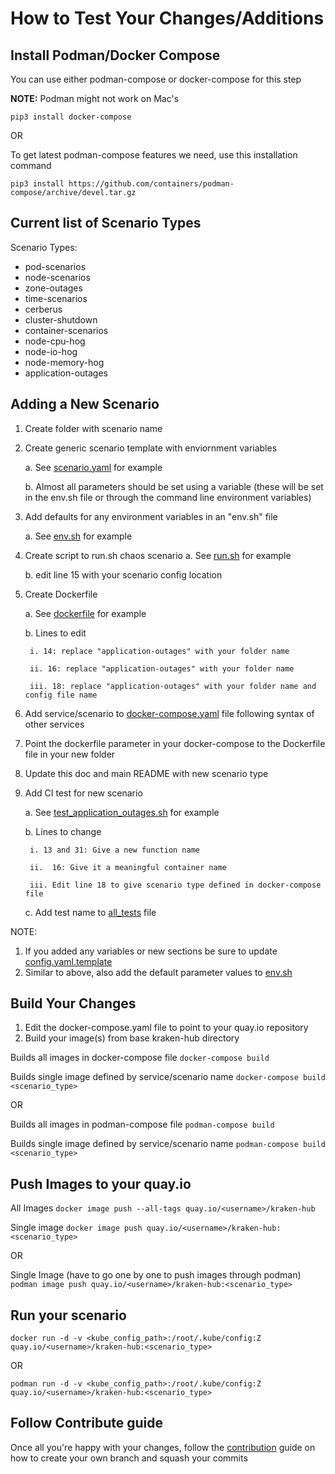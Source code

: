 # How to Test Your Changes/Additions 

## Install Podman/Docker Compose
You can use either podman-compose or docker-compose for this step

**NOTE:** Podman might not work on Mac's

`pip3 install docker-compose`

OR 

To get latest podman-compose features we need, use this installation command

`pip3 install https://github.com/containers/podman-compose/archive/devel.tar.gz`

## Current list of Scenario Types

Scenario Types:
* pod-scenarios
* node-scenarios
* zone-outages
* time-scenarios
* cerberus
* cluster-shutdown
* container-scenarios
* node-cpu-hog
* node-io-hog
* node-memory-hog
* application-outages

## Adding a New Scenario
1. Create folder with scenario name

2. Create generic scenario template with enviornment variables

    a. See [scenario.yaml](../application-outages/app_outages.yaml.template) for example
    
    b. Almost all parameters should be set using a variable (these will be set in the env.sh file or through the command line environment variables)
    
3. Add defaults for any environment variables in an "env.sh" file

    a.  See [env.sh](../application-outages/env.sh) for example
    
4. Create script to run.sh chaos scenario
    a. See [run.sh](../application-outages/run.sh) for example
    
    b. edit line 15 with your scenario config location

5. Create Dockerfile
    
    a. See [dockerfile](../application-outages/Dockerfile) for example
    
    b. Lines to edit
    
        i. 14: replace "application-outages" with your folder name 
        
        ii. 16: replace "application-outages" with your folder name
        
        iii. 18: replace "application-outages" with your folder name and config file name 
        
6. Add service/scenario to [docker-compose.yaml](docker-compose.yaml) file following syntax of other services
7. Point the dockerfile parameter in your docker-compose to the Dockerfile file in your new folder
8. Update this doc and main README with new scenario type
9. Add CI test for new scenario 

    a. See [test_application_outages.sh](../CI/tests/test_application_outages.sh) for example
    
    b. Lines to change
    
        i. 13 and 31: Give a new function name 
        
        ii.  16: Give it a meaningful container name
        
        iii. Edit line 18 to give scenario type defined in docker-compose file 
    
    c. Add test name to [all_tests](../CI/tests/all_tests) file 
 

NOTE: 
1. If you added any variables or new sections be sure to update [config.yaml.template](../config.yaml.template) 
2. Similar to above, also add the default parameter values to [env.sh](../env.sh)

## Build Your Changes
1. Edit the docker-compose.yaml file to point to your quay.io repository
2. Build your image(s) from base kraken-hub directory
    
Builds all images in docker-compose file
`docker-compose build`

Builds single image defined by service/scenario name 
`docker-compose build <scenario_type>`

OR 

Builds all images in podman-compose file
`podman-compose build`

Builds single image defined by service/scenario name 
`podman-compose build <scenario_type>`

## Push Images to your quay.io
All Images
`docker image push --all-tags quay.io/<username>/kraken-hub`

Single image
`docker image push quay.io/<username>/kraken-hub:<scenario_type>`

OR

Single Image (have to go one by one to push images through podman)
`podman image push quay.io/<username>/kraken-hub:<scenario_type>`

## Run your scenario
`docker run -d -v <kube_config_path>:/root/.kube/config:Z quay.io/<username>/kraken-hub:<scenario_type>`

OR 

`podman run -d -v <kube_config_path>:/root/.kube/config:Z quay.io/<username>/kraken-hub:<scenario_type>`


## Follow Contribute guide

Once all you're happy with your changes, follow the [contribution](#docs/contribute.md) guide on how to create your own branch and squash your commits
 